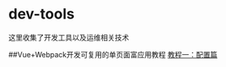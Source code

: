 # dev-tools
这里收集了开发工具以及运维相关技术

##Vue+Webpack开发可复用的单页面富应用教程
[教程一：配置篇](https://github.com/sosout/mobilePit/blob/master/demos/201611111042.html)

